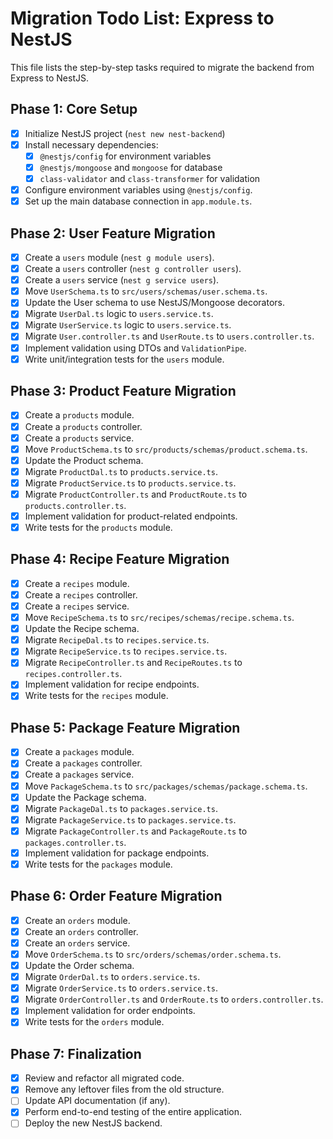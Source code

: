 # Migration Todo List: Express to NestJS

This file lists the step-by-step tasks required to migrate the backend from Express to NestJS.

## Phase 1: Core Setup

- [x] Initialize NestJS project (`nest new nest-backend`)
- [x] Install necessary dependencies:
    - [x] `@nestjs/config` for environment variables
    - [x] `@nestjs/mongoose` and `mongoose` for database
    - [x] `class-validator` and `class-transformer` for validation
- [x] Configure environment variables using `@nestjs/config`.
- [x] Set up the main database connection in `app.module.ts`.

## Phase 2: User Feature Migration

- [x] Create a `users` module (`nest g module users`).
- [x] Create a `users` controller (`nest g controller users`).
- [x] Create a `users` service (`nest g service users`).
- [x] Move `UserSchema.ts` to `src/users/schemas/user.schema.ts`.
- [x] Update the User schema to use NestJS/Mongoose decorators.
- [x] Migrate `UserDal.ts` logic to `users.service.ts`.
- [x] Migrate `UserService.ts` logic to `users.service.ts`.
- [x] Migrate `User.controller.ts` and `UserRoute.ts` to `users.controller.ts`.
- [x] Implement validation using DTOs and `ValidationPipe`.
- [x] Write unit/integration tests for the `users` module.

## Phase 3: Product Feature Migration

- [x] Create a `products` module.
- [x] Create a `products` controller.
- [x] Create a `products` service.
- [x] Move `ProductSchema.ts` to `src/products/schemas/product.schema.ts`.
- [x] Update the Product schema.
- [x] Migrate `ProductDal.ts` to `products.service.ts`.
- [x] Migrate `ProductService.ts` to `products.service.ts`.
- [x] Migrate `ProductController.ts` and `ProductRoute.ts` to `products.controller.ts`.
- [x] Implement validation for product-related endpoints.
- [x] Write tests for the `products` module.

## Phase 4: Recipe Feature Migration

- [x] Create a `recipes` module.
- [x] Create a `recipes` controller.
- [x] Create a `recipes` service.
- [x] Move `RecipeSchema.ts` to `src/recipes/schemas/recipe.schema.ts`.
- [x] Update the Recipe schema.
- [x] Migrate `RecipeDal.ts` to `recipes.service.ts`.
- [x] Migrate `RecipeService.ts` to `recipes.service.ts`.
- [x] Migrate `RecipeController.ts` and `RecipeRoutes.ts` to `recipes.controller.ts`.
- [x] Implement validation for recipe endpoints.
- [x] Write tests for the `recipes` module.

## Phase 5: Package Feature Migration

- [x] Create a `packages` module.
- [x] Create a `packages` controller.
- [x] Create a `packages` service.
- [x] Move `PackageSchema.ts` to `src/packages/schemas/package.schema.ts`.
- [x] Update the Package schema.
- [x] Migrate `PackageDal.ts` to `packages.service.ts`.
- [x] Migrate `PackageService.ts` to `packages.service.ts`.
- [x] Migrate `PackageController.ts` and `PackageRoute.ts` to `packages.controller.ts`.
- [x] Implement validation for package endpoints.
- [x] Write tests for the `packages` module.

## Phase 6: Order Feature Migration

- [x] Create an `orders` module.
- [x] Create an `orders` controller.
- [x] Create an `orders` service.
- [x] Move `OrderSchema.ts` to `src/orders/schemas/order.schema.ts`.
- [x] Update the Order schema.
- [x] Migrate `OrderDal.ts` to `orders.service.ts`.
- [x] Migrate `OrderService.ts` to `orders.service.ts`.
- [x] Migrate `OrderController.ts` and `OrderRoute.ts` to `orders.controller.ts`.
- [x] Implement validation for order endpoints.
- [x] Write tests for the `orders` module.

## Phase 7: Finalization

- [x] Review and refactor all migrated code.
- [x] Remove any leftover files from the old structure.
- [ ] Update API documentation (if any).
- [x] Perform end-to-end testing of the entire application.
- [ ] Deploy the new NestJS backend.
